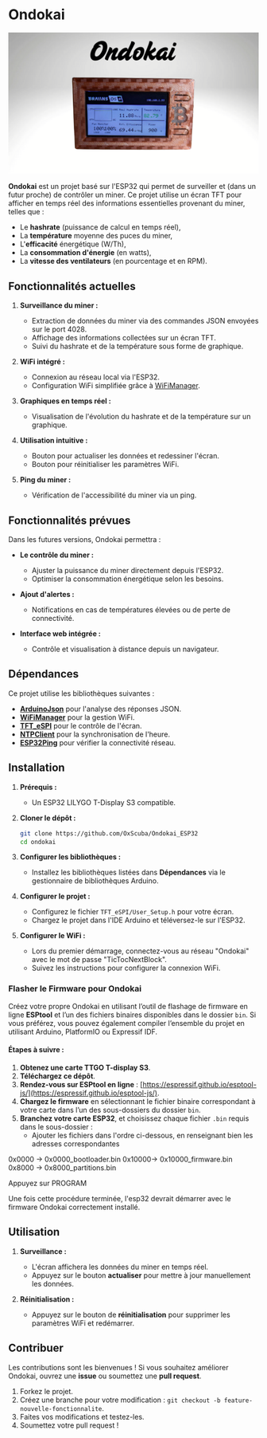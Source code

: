 # Ondokai
![Data Block](src/media/readme/ondokai.png)

**Ondokai** est un projet basé sur l'ESP32 qui permet de surveiller et (dans un futur proche) de contrôler un miner. Ce projet utilise un écran TFT pour afficher en temps réel des informations essentielles provenant du miner, telles que :

- Le **hashrate** (puissance de calcul en temps réel),
- La **température** moyenne des puces du miner,
- L'**efficacité** énergétique (W/Th),
- La **consommation d'énergie** (en watts),
- La **vitesse des ventilateurs** (en pourcentage et en RPM).

## Fonctionnalités actuelles

1. **Surveillance du miner :**
   - Extraction de données du miner via des commandes JSON envoyées sur le port 4028.
   - Affichage des informations collectées sur un écran TFT.
   - Suivi du hashrate et de la température sous forme de graphique.

2. **WiFi intégré :**
   - Connexion au réseau local via l'ESP32.
   - Configuration WiFi simplifiée grâce à [WiFiManager](https://github.com/tzapu/WiFiManager).

3. **Graphiques en temps réel :**
   - Visualisation de l'évolution du hashrate et de la température sur un graphique.

4. **Utilisation intuitive :**
   - Bouton pour actualiser les données et redessiner l'écran.
   - Bouton pour réinitialiser les paramètres WiFi.

5. **Ping du miner :**
   - Vérification de l'accessibilité du miner via un ping.

## Fonctionnalités prévues

Dans les futures versions, Ondokai permettra :
- **Le contrôle du miner :**
  - Ajuster la puissance du miner directement depuis l'ESP32.
  - Optimiser la consommation énergétique selon les besoins.

- **Ajout d'alertes :**
  - Notifications en cas de températures élevées ou de perte de connectivité.

- **Interface web intégrée :**
  - Contrôle et visualisation à distance depuis un navigateur.

## Dépendances

Ce projet utilise les bibliothèques suivantes :
- **[ArduinoJson](https://arduinojson.org/)** pour l'analyse des réponses JSON.
- **[WiFiManager](https://github.com/tzapu/WiFiManager)** pour la gestion WiFi.
- **[TFT_eSPI](https://github.com/Bodmer/TFT_eSPI)** pour le contrôle de l'écran.
- **[NTPClient](https://github.com/arduino-libraries/NTPClient)** pour la synchronisation de l'heure.
- **[ESP32Ping](https://github.com/marian-craciunescu/ESP32Ping)** pour vérifier la connectivité réseau.

## Installation

1. **Prérequis :**
   - Un ESP32 LILYGO T-Display S3 compatible.

2. **Cloner le dépôt :**
   ```bash
   git clone https://github.com/OxScuba/Ondokai_ESP32
   cd ondokai
   ```

3. **Configurer les bibliothèques :**
   - Installez les bibliothèques listées dans **Dépendances** via le gestionnaire de bibliothèques Arduino.

4. **Configurer le projet :**
   - Configurez le fichier `TFT_eSPI/User_Setup.h` pour votre écran.
   - Chargez le projet dans l'IDE Arduino et téléversez-le sur l'ESP32.

5. **Configurer le WiFi :**
   - Lors du premier démarrage, connectez-vous au réseau "Ondokai" avec le mot de passe "TicTocNextBlock".
   - Suivez les instructions pour configurer la connexion WiFi.

### Flasher le Firmware pour Ondokai

Créez votre propre Ondokai en utilisant l’outil de flashage de firmware en ligne **ESPtool** et l’un des fichiers binaires disponibles dans le dossier `bin`. Si vous préférez, vous pouvez également compiler l’ensemble du projet en utilisant Arduino, PlatformIO ou Expressif IDF.

#### Étapes à suivre :
1. **Obtenez une carte TTGO T-display S3**.
2. **Téléchargez ce dépôt**.
3. **Rendez-vous sur ESPtool en ligne** : [https://espressif.github.io/esptool-js/](https://espressif.github.io/esptool-js/).
4. **Chargez le firmware** en sélectionnant le fichier binaire correspondant à votre carte dans l’un des sous-dossiers du dossier `bin`.
5. **Branchez votre carte ESP32**, et choisissez chaque fichier `.bin` requis dans le sous-dossier :
   - Ajouter les fichiers dans l'ordre  ci-dessous, en renseignant bien les adresses correspondantes

0x0000 -> 0x0000_bootloader.bin
0x10000-> 0x10000_firmware.bin
0x8000 -> 0x8000_partitions.bin

Appuyez sur PROGRAM 

Une fois cette procédure terminée, l'esp32 devrait démarrer avec le firmware Ondokai correctement installé.

## Utilisation

1. **Surveillance :**
   - L'écran affichera les données du miner en temps réel.
   - Appuyez sur le bouton **actualiser** pour mettre à jour manuellement les données.

2. **Réinitialisation :**
   - Appuyez sur le bouton de **réinitialisation** pour supprimer les paramètres WiFi et redémarrer.


## Contribuer

Les contributions sont les bienvenues ! Si vous souhaitez améliorer Ondokai, ouvrez une **issue** ou soumettez une **pull request**.

1. Forkez le projet.
2. Créez une branche pour votre modification : `git checkout -b feature-nouvelle-fonctionnalite`.
3. Faites vos modifications et testez-les.
4. Soumettez votre pull request !

